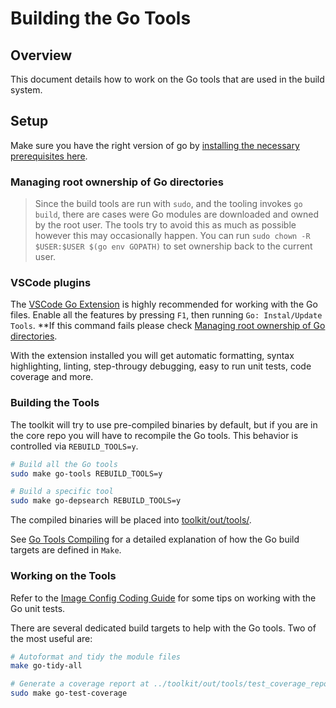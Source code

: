 # Building the Go Tools

## Overview

This document details how to work on the Go tools that are used in the build system.

## Setup

Make sure you have the right version of go by [installing the necessary prerequisites here](../prerequisites.md).

### Managing root ownership of Go directories

> Since the build tools are run with `sudo`, and the tooling invokes `go build`, there are cases were Go modules are downloaded and owned by the root user. The tools try to avoid this as much as possible however this may occasionally happen. You can run `sudo chown -R $USER:$USER $(go env GOPATH)` to set ownership back to the current user.

### VSCode plugins

The [VSCode Go Extension](https://marketplace.visualstudio.com/items?itemName=golang.Go) is highly recommended for working with the Go files. Enable all the features by pressing `F1`, then running `Go: Instal/Update Tools`. **If this command fails please check [Managing root ownership of Go directories](#managing-root-ownership-of-go-directories).

With the extension installed you will get automatic formatting, syntax highlighting, linting, step-througy debugging, easy to run unit tests, code coverage and more.

### Building the Tools

The toolkit will try to use pre-compiled binaries by default, but if you are in the core repo you will have to recompile the Go tools. This behavior is controlled via `REBUILD_TOOLS=y`.

```bash
# Build all the Go tools
sudo make go-tools REBUILD_TOOLS=y

# Build a specific tool
sudo make go-depsearch REBUILD_TOOLS=y
```

The compiled binaries will be placed into [toolkit/out/tools/](../../../out/tools/).

See [Go Tools Compiling](../../how_it_works/5_misc.md#go-tools-compiling) for a detailed explanation of how the Go build targets are defined in `Make`.

### Working on the Tools

Refer to the [Image Config Coding Guide](../../coding_guide/imageconfig.md) for some tips on working with the Go unit tests.

There are several dedicated build targets to help with the Go tools. Two of the most useful are:

```bash
# Autoformat and tidy the module files
make go-tidy-all

# Generate a coverage report at ../toolkit/out/tools/test_coverage_report.html
sudo make go-test-coverage
```
